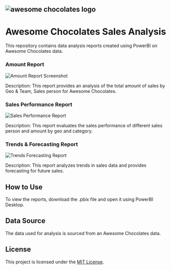 ## ![awesome chocolates logo](https://github.com/aman1394/Data-Analysis/assets/121683356/02ad04ab-5e89-4fcb-8ebe-7b2b49a789be)

# Awesome Chocolates Sales Analysis

This repository contains data analysis reports created using PowerBI on Awesome Chocolates data.




### Amount Report

![Amount Report Screenshot](https://github.com/aman1394/Data-Analysis/assets/121683356/682c6519-2788-419d-aa17-34ca97cf10d1)


Description: This report provides an analysis of the total amount of sales by Geo & Team, Sales person for Awesome Chocolates.

### Sales Performance Report


![Sales Performance Report](https://github.com/aman1394/Data-Analysis/assets/121683356/0cdf9d6d-a92d-4f18-b20e-5ad201443ccc)


Description: This report evaluates the sales performance of different sales person and amount by geo and category.

### Trends & Forecasting Report

![Trends   Forecasting Report](https://github.com/aman1394/Data-Analysis/assets/121683356/67391009-7758-468a-807d-0d589dc1edc5)

Description: This report analyzes trends in sales data and provides forecasting for future sales.

## How to Use

To view the reports, download the .pbix file and open it using PowerBI Desktop.

## Data Source

The data used for analysis is sourced from an Awesome Chocolates data.

## License

This project is licensed under the [MIT License](LICENSE).
